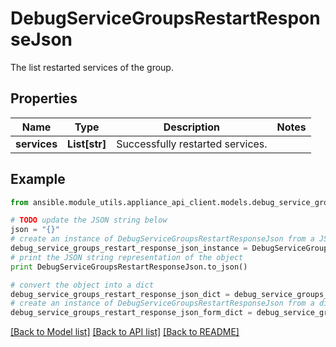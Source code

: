 # DebugServiceGroupsRestartResponseJson

The list restarted services of the group.

## Properties

Name | Type | Description | Notes
------------ | ------------- | ------------- | -------------
**services** | **List[str]** | Successfully restarted services. | 

## Example

```python
from ansible.module_utils.appliance_api_client.models.debug_service_groups_restart_response_json import DebugServiceGroupsRestartResponseJson

# TODO update the JSON string below
json = "{}"
# create an instance of DebugServiceGroupsRestartResponseJson from a JSON string
debug_service_groups_restart_response_json_instance = DebugServiceGroupsRestartResponseJson.from_json(json)
# print the JSON string representation of the object
print DebugServiceGroupsRestartResponseJson.to_json()

# convert the object into a dict
debug_service_groups_restart_response_json_dict = debug_service_groups_restart_response_json_instance.to_dict()
# create an instance of DebugServiceGroupsRestartResponseJson from a dict
debug_service_groups_restart_response_json_form_dict = debug_service_groups_restart_response_json.from_dict(debug_service_groups_restart_response_json_dict)
```
[[Back to Model list]](../README.md#documentation-for-models) [[Back to API list]](../README.md#documentation-for-api-endpoints) [[Back to README]](../README.md)


